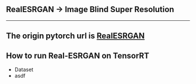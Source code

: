 ## RealESRGAN -> Image Blind Super Resolution
---
The origin pytorch url is [RealESRGAN](https://github.com/xinntao/Real-ESRGAN)
---
## How to run Real-ESRGAN on TensorRT
+ Dataset
+   asdf 

